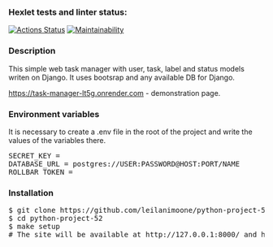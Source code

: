 ### Hexlet tests and linter status:
[![Actions Status](https://github.com/leilanimoone/python-project-52/workflows/hexlet-check/badge.svg)](https://github.com/leilanimoone/python-project-52/actions)
[![Maintainability](https://api.codeclimate.com/v1/badges/325bdd121258234800a1/maintainability)](https://codeclimate.com/github/leilanimoone/python-project-52/maintainability)

### Description

This simple web task manager with user, task, label and status models writen on Django. It uses bootsrap and any available DB for Django.

https://task-manager-lt5g.onrender.com - demonstration page.

### Environment variables

It is necessary to create a .env file in the root of the project and write the values of the variables there.
<pre>
SECRET_KEY =
DATABASE_URL = postgres://USER:PASSWORD@HOST:PORT/NAME
ROLLBAR_TOKEN =
</pre>

### Installation
<pre>
$ git clone https://github.com/leilanimoone/python-project-52.git
$ cd python-project-52
$ make setup
# The site will be available at http://127.0.0.1:8000/ and http://0.0.0.0:8000/
</pre>
